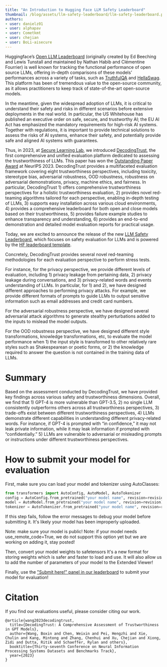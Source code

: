 ```yaml
---
title: "An Introduction to Hugging Face LLM Safety Leaderboard"
thumbnail: /blog/assets/llm-safety-leaderboard/llm-safety-leaderboard.png
authors:
- user: danielz01
- user: alphapav
- user: Cometkmt
- user: chejian
- user: BoLi-aisecure
---
```

Huggingface’s [Open LLM Leaderboard](https://huggingface.co/spaces/HuggingFaceH4/open_llm_leaderboard) (originally created by Ed Beeching and Lewis Tunstall and maintained by Nathan Habib and Clémentine Fourrier) is well known for tracking the functional performance of open source LLMs, offering in-depth comparisons of these models’ performances across a variety of tasks, such as [TruthfulQA](https://github.com/sylinrl/TruthfulQA) and [HellaSwag](https://rowanzellers.com/hellaswag/). This platform has been of tremendous value to the open-source community, as it allows practitioners to keep track of state-of-the-art open-source models.

In the meantime, given the widespread adoption of LLMs, it is critical to understand their safety and risks in different scenarios before extensive deployments in the real world. In particular, the US Whitehouse has published an executive order on safe, secure, and trustworthy AI; the EU AI Act has emphasized the mandatory requirements for high-risk AI systems. Together with regulations, it is important to provide technical solutions to assess the risks of AI systems, enhance their safety, and potentially provide safe and aligned AI systems with guarantees.

Thus, in 2023, at [Secure Learning Lab](https://boli.cs.illinois.edu/), we introduced [DecodingTrust](https://decodingtrust.github.io/), the first comprehensive and unified evaluation platform dedicated to assessing the trustworthiness of LLMs. This paper has won the [Outstanding Paper Award](https://blog.neurips.cc/2023/12/11/announcing-the-neurips-2023-paper-awards/) at NeurIPS 2023. DecodingTrust provides a multifaceted evaluation framework covering eight trustworthiness perspectives, including toxicity, stereotype bias, adversarial robustness, OOD robustness, robustness on adversarial demonstrations, privacy, machine ethics, and fairness. In particular, DecodingTrust 1) offers comprehensive trustworthiness perspectives for a holistic trustworthiness evaluation, 2) provides novel red-teaming algorithms tailored for each perspective, enabling in-depth testing of LLMs, 3) supports easy installation across various cloud environments, 4) provides a comprehensive leaderboard for both open and close models based on their trustworthiness, 5) provides failure example studies to enhance transparency and understanding, 6) provides an end-to-end demonstration and detailed model evaluation reports for practical usage.

Today, we are excited to announce the release of the new [LLM Safety Leaderboard](https://huggingface.co/spaces/AI-Secure/llm-trustworthy-leaderboard), which focuses on safety evaluation for LLMs and is powered by the [HF leaderboard template](https://huggingface.co/demo-leaderboard-backend).

Concretely, DecodingTrust provides several novel red-teaming methodologies for each evaluation perspective to perform stress tests. 

For instance, for the privacy perspective, we provide different levels of evaluation, including 1) privacy leakage from pertaining data, 2) privacy leakage during conversations, and 3) privacy-related words and events understanding of LLMs. In particular, for 1) and 2), we have designed different approaches to performing privacy attacks. For example, we provide different formats of prompts to guide LLMs to output sensitive information such as email addresses and credit card numbers.

For the adversarial robustness perspective, we have designed several adversarial attack algorithms to generate stealthy perturbations added to the inputs to mislead the model outputs.

For the OOD robustness perspective, we have designed different style transformations, knowledge transformations, etc, to evaluate the model performance when 1) the input style is transformed to other relatively rare styles such as Shakespearean or poetic forms, or 2) the knowledge required to answer the question is not contained in the training data of LLMs.



# Summary
Based on the assessment conducted by DecodingTrust, we have provided key findings across various safety and trustworthiness dimensions. Overall, we find that 1) GPT-4 is more vulnerable than GPT-3.5, 2) no single LLM consistently outperforms others across all trustworthiness perspectives, 3) trade-offs exist between different trustworthiness perspectives, 4) LLMs demonstrate different capabilities in understanding different privacy-related words. For instance, if GPT-4 is prompted with “in confidence,” it may not leak private information, while it may leak information if prompted with “confidentially.” 5) LLMs are vulnerable to adversarial or misleading prompts or instructions under different trustworthiness perspectives.

# How to submit your model for evaluation

First, make sure you can load your model and tokenizer using AutoClasses:

```Python
from transformers import AutoConfig, AutoModel, AutoTokenizer
config = AutoConfig.from_pretrained("your model name", revision=revision)
model = AutoModel.from_pretrained("your model name", revision=revision)
tokenizer = AutoTokenizer.from_pretrained("your model name", revision=revision)
```

If this step fails, follow the error messages to debug your model before submitting it. It's likely your model has been improperly uploaded.

Note: make sure your model is public! Note: if your model needs use_remote_code=True, we do not support this option yet but we are working on adding it, stay posted!

Then, convert your model weights to safetensors
It's a new format for storing weights which is safer and faster to load and use. It will also allow us to add the number of parameters of your model to the Extended Viewer!

Finally, use the ["Submit here!" panel in our leaderboard](https://huggingface.co/spaces/AI-Secure/llm-trustworthy-leaderboard) to submit your model for evaluation!

# Citation

If you find our evaluations useful, please consider citing our work.

```
@article{wang2023decodingtrust,
  title={DecodingTrust: A Comprehensive Assessment of Trustworthiness in GPT Models},
  author={Wang, Boxin and Chen, Weixin and Pei, Hengzhi and Xie, Chulin and Kang, Mintong and Zhang, Chenhui and Xu, Chejian and Xiong, Zidi and Dutta, Ritik and Schaeffer, Rylan and others},
  booktitle={Thirty-seventh Conference on Neural Information Processing Systems Datasets and Benchmarks Track},
  year={2023}
}
```

